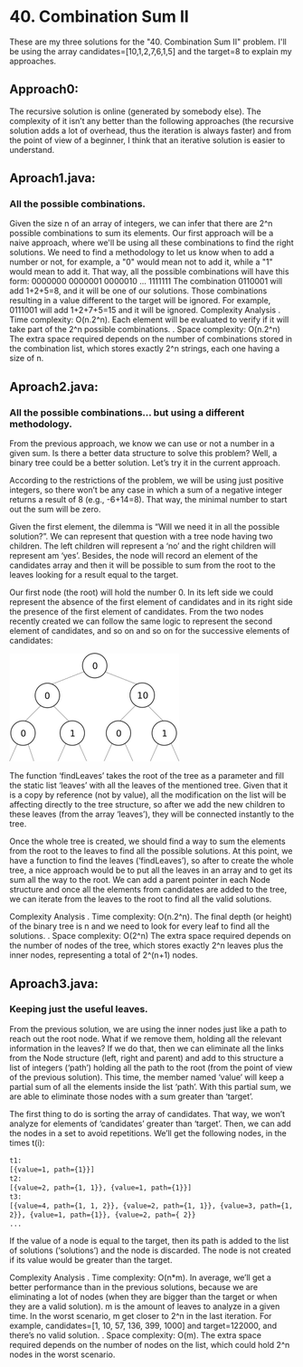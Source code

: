 # 40. Combination Sum II
These are my three solutions for the "40. Combination Sum II" problem. I'll be using the array candidates=[10,1,2,7,6,1,5] and the target=8 to explain my approaches.

## Approach0: 
The recursive solution is online (generated by somebody else). The complexity of it isn’t any better than the following approaches (the recursive solution adds a lot of overhead, thus the iteration is always faster) and from the point of view of a beginner, I think that an iterative solution is easier to understand.


## Aproach1.java: 
### All the possible combinations.
Given the size n of an array of integers, we can infer that there are 2^n possible combinations to sum its elements. Our first approach will be a naive approach, where we'll be using all these combinations to find the right solutions. We need to find a methodology to let us know when to add a number or not, for example, a "0" would mean not to add it, while a "1" would mean to add it. That way, all the possible combinations will have this form:
0000000 0000001 0000010 ... 1111111
The combination 0110001 will add 1+2+5=8, and it will be one of our solutions. Those combinations resulting in a value different to the target will be ignored. For example, 0111001 will add 1+2+7+5=15 and it will be ignored.
Complexity Analysis
. Time complexity: O(n.2^n). Each element will be evaluated to verify if it will take part of the 2^n possible combinations.
. Space complexity: O(n.2^n) The extra space required depends on the number of combinations stored in the combination list, which stores exactly 2^n strings, each one having a size of n. 


## Aproach2.java: 
### All the possible combinations… but using a different methodology.

From the previous approach, we know we can use or not a number in a given sum. Is there a better data structure to solve this problem? Well, a binary tree could be a better solution. Let’s try it in the current approach.

According to the restrictions of the problem, we will be using just positive integers, so there won’t be any case in which a sum of a negative integer returns a result of 8 (e.g., -6+14=8). That way, the minimal number to start out the sum will be zero.

Given the first element, the dilemma is “Will we need it in all the possible solution?”.
We can represent that question with a tree node having two children. The left children will represent a ‘no’ and the right children will represent am ‘yes’. Besides, the node will record an element of the candidates array and then it will be possible to sum from the root to the leaves looking for a result equal to the target.

Our first node (the root) will hold the number 0. In its left side we could represent the absence of the first element of candidates and in its right side the presence of the first element of candidates. From the two nodes recently created we can follow the same logic to represent the second element of candidates, and so on and so on for the successive elements of candidates:

![](tree.png) 

The function ‘findLeaves’ takes the root of the tree as a parameter and fill the static list ‘leaves’  with all the leaves of the mentioned tree. Given that it is a copy by reference (not by value), all the modification on the list will be affecting directly to the tree structure, so after we add the new children to these leaves (from the array ‘leaves’), they will be connected instantly to the tree.

Once the whole tree is created, we should find a way to sum the elements from the root to the leaves to find all the possible solutions. At this point, we have a function to find the leaves (‘findLeaves’), so after to create the whole tree, a nice approach would be to put all the leaves in an array and to get its sum all the way to the root. We can add a parent pointer in each Node structure and once all the elements from candidates are added to the tree, we can iterate from the leaves to the root to find all the valid solutions.

Complexity Analysis
. Time complexity: O(n.2^n). The final depth (or height) of the binary tree is n and we need to look for every leaf to find all the solutions.
. Space complexity: O(2^n) The extra space required depends on the number of nodes of the tree, which stores exactly 2^n leaves plus the inner nodes, representing a total of 2^(n+1) nodes. 


## Aproach3.java: 
### Keeping just the useful leaves.

From the previous solution, we are using the inner nodes just like a path to reach out the root node. What if we remove them, holding all the relevant information in the leaves? If we do that, then we can eliminate all the links from the Node structure (left, right and parent) and add to this structure a list of integers (‘path’) holding all the path to the root (from the point of view of the previous solution). This time, the member named ‘value’ will keep a partial sum of all the elements inside the list ‘path’. With this partial sum, we are able to eliminate those nodes with a sum greater than ‘target’.

The first thing to do is sorting the array of candidates. That way, we won’t analyze for elements of ‘candidates’ greater than ‘target’. Then, we can add the nodes in a set to avoid repetitions. We’ll get the following nodes, in the times t(i):

```
t1:
[{value=1, path={1}}]
t2:
[{value=2, path={1, 1}}, {value=1, path={1}}]
t3:
[{value=4, path={1, 1, 2}}, {value=2, path={1, 1}}, {value=3, path={1, 2}}, {value=1, path={1}}, {value=2, path={ 2}}
...
```

If the value of a node is equal to the target, then its path is added to the list of solutions (‘solutions’) and the node is discarded. The node is not created if its value would be greater than the target.

Complexity Analysis
. Time complexity: O(n*m). In average, we’ll get a better performance than in the previous solutions, because we are eliminating a lot of nodes (when they are bigger than the target or when they are a valid solution). m is the amount of leaves to analyze in a given time. 
In the worst scenario, m get closer to 2^n in the last iteration. For example, candidates=[1, 10, 57, 136, 399, 1000] and target=122000, and there’s no valid solution.
. Space complexity: O(m). The extra space required depends on the number of nodes on the list, which could hold 2^n nodes in the worst scenario.
